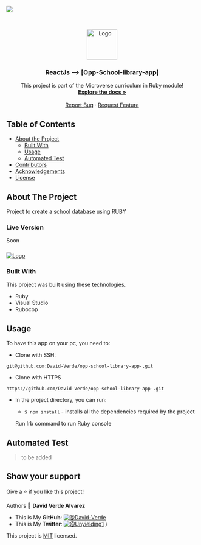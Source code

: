 ![](https://img.shields.io/badge/Microverse-blueviolet)

<br />
<p align="center">
  <a href="https://github.com/David-Verde/opp-school-library-app-">
    <img src="/src/logo-david-nuevo-2021.png" alt="Logo" width="80" height="80">
  </a>

  <h3 align="center">ReactJs --> [Opp-School-library-app]</h3>

  <p align="center">
    This project is part of the Microverse curriculum in Ruby module!
    <br />
    <a href="https://github.com/David-Verde/opp-school-library-app-"><strong>Explore the docs »</strong></a>
    <br />
    <br />
    <a href="https://github.com/David-Verde/opp-school-library-app-/issues">Report Bug</a>
    ·
    <a href="https://github.com/David-Verde/opp-school-library-app-/issues">Request Feature</a>
  </p>
</p>

<!-- TABLE OF CONTENTS -->
## Table of Contents

* [About the Project](#about-the-project)
  * [Built With](#built-with)
  * [Usage](#usage)
  * [Automated Test](#automated-test)
* [Contributors](#contributors)
* [Acknowledgements](#acknowledgements)
* [License](#license)

<!-- ABOUT THE PROJECT -->
## About The Project
Project to create a school database using RUBY

### Live Version
Soon

###
 <a href="https://github.com/David-Verde/Latin-America-Polution-Metrics-Webbapp-">
    <img src="/src/dawf.png" alt="Logo">
  </a>

### Built With
This project was built using these technologies.
* Ruby
* Visual Studio
* Rubocop


<!-- INSTALLATION -->
## Usage

To have this app on your pc, you need to:

  - Clone with SSH:
  ```
git@github.com:David-Verde/opp-school-library-app-.git
  ```
  - Clone with HTTPS
  ```
https://github.com/David-Verde/opp-school-library-app-.git
  ```

* In the project directory, you can run:

  - `$ npm install` - installs all the dependencies required by the project

  Run Irb command to run Ruby console

## Automated Test
 > to be added



## Show your support

Give a :star: if you like this project!




Authors
👤 **David Verde Alvarez**
- This is My **GitHub**: [![@David-Verde](https://img.shields.io/github/followers/omarramoun?label=David&style=social)](https://github.com/David-Verde)
- This is My **Twitter**: [![@Unyielding1](https://img.shields.io/twitter/follow/omarramoun?label=David16&style=social)](https://twitter.com/UnyieldingOne)
)



This project is [MIT](https://github.com/David-Verde/opp-school-library-app-/blob/associations/LICENSE) licensed.




